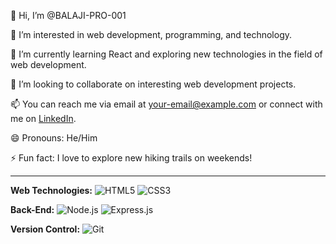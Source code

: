 👋 Hi, I’m @BALAJI-PRO-001

👀 I’m interested in web development, programming, and technology.

🌱 I’m currently learning React and exploring new technologies in the field of web development.

💼 I’m looking to collaborate on interesting web development projects.

📫 You can reach me via email at [your-email@example.com](mailto:your-email@example.com) or connect with me on [LinkedIn](https://www.linkedin.com/in/your-profile/).

😄 Pronouns: He/Him

⚡ Fun fact: I love to explore new hiking trails on weekends!

---
**Web Technologies:**
![HTML5](https://upload.wikimedia.org/wikipedia/commons/3/38/HTML5_Badge.svg)
![CSS3](https://upload.wikimedia.org/wikipedia/commons/d/d5/CSS3_logo_and_wordmark.svg)
<!-- Add logos for other web technologies -->

**Back-End:**
![Node.js](https://upload.wikimedia.org/wikipedia/commons/d/d9/Node.js_logo.svg)
![Express.js](https://upload.wikimedia.org/wikipedia/commons/6/64/Expressjs.png)

<!-- Add logos for databases, other languages, Java UI libraries, etc. -->

**Version Control:**
![Git](https://upload.wikimedia.org/wikipedia/commons/e/e0/Git-logo.svg)
